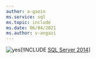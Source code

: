 ```yaml
---
author: a-gazin
ms.service: sql
ms.topic: include
ms.date: 06/04/2021
ms.author: v-angazi
---
```


<Token>![yes](../media/yes-icon.png)[!INCLUDE [SQL Server 2014](../sssql14-md.md)]</Token>